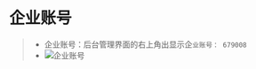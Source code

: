 # 企业账号
>+ 企业账号：后台管理界面的右上角出显示企```业账号： 679008```  
>+ ![企业账号](https://github.com/520171/note/blob/master/纷享销客CRM/imgs/企业账号.png '企业账号')  
